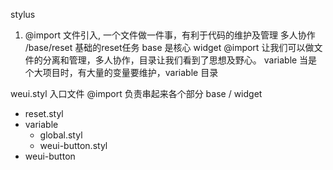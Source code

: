 stylus
1. @import 文件引入, 一个文件做一件事，有利于代码的维护及管理  多人协作
/base/reset  基础的reset任务
base 是核心  widget
@import 让我们可以做文件的分离和管理，多人协作，目录让我们看到了思想及野心。
variable 当是个大项目时，有大量的变量要维护，variable 目录

weui.styl 入口文件  @import 负责串起来各个部分 
base /  widget 
- reset.styl
- variable
    - global.styl
    - weui-button.styl
- weui-button
